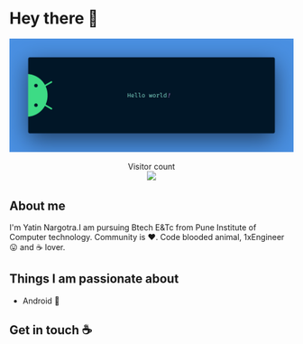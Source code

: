 # Hey there :wave:

<img src="https://raw.githubusercontent.com/yatinnargotra/yatinnargotra/master/resources/banner.png" alt="Hello world">

<p align="center"> 
  Visitor count<br>
  <img src="https://profile-counter.glitch.me/yatinnargotra/count.svg" />
</p>

## About me

I'm Yatin Nargotra.I am pursuing Btech E&Tc from Pune Institute of Computer technology.
Community is :heart:. Code blooded animal, 1xEngineer :stuck_out_tongue: and :coffee: lover. 


## Things I am passionate about

- Android :robot:

## Get in touch :coffee:


<!--
**yatinnargotra/yatinnargotra** is a ✨ _special_ ✨ repository because its `README.md` (this file) appears on your GitHub profile.

Here are some ideas to get you started:

- 🔭 I’m currently working on ...
- 🌱 I’m currently learning ...
- 👯 I’m looking to collaborate on ...
- 🤔 I’m looking for help with ...
- 💬 Ask me about ...
- 📫 How to reach me: ...
- 😄 Pronouns: ...
- ⚡ Fun fact: ...
-->
